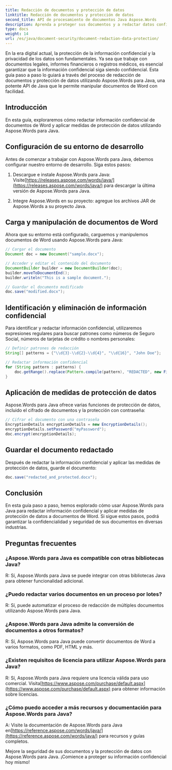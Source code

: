 ```yaml
---
title: Redacción de documentos y protección de datos
linktitle: Redacción de documentos y protección de datos
second_title: API de procesamiento de documentos Java Aspose.Words
description: Aprenda a proteger sus documentos y a redactar datos confidenciales con Aspose.Words para Java. Guía paso a paso con código fuente.
type: docs
weight: 14
url: /es/java/document-security/document-redaction-data-protection/
---
```


En la era digital actual, la protección de la información confidencial y la privacidad de los datos son fundamentales. Ya sea que trabaje con documentos legales, informes financieros o registros médicos, es esencial garantizar que la información confidencial siga siendo confidencial. Esta guía paso a paso lo guiará a través del proceso de redacción de documentos y protección de datos utilizando Aspose.Words para Java, una potente API de Java que le permite manipular documentos de Word con facilidad.

## Introducción

En esta guía, exploraremos cómo redactar información confidencial de documentos de Word y aplicar medidas de protección de datos utilizando Aspose.Words para Java. 

## Configuración de su entorno de desarrollo

Antes de comenzar a trabajar con Aspose.Words para Java, debemos configurar nuestro entorno de desarrollo. Siga estos pasos:

1.  Descargue e instale Aspose.Words para Java: Visite[https://releases.aspose.com/words/java/](https://releases.aspose.com/words/java/) para descargar la última versión de Aspose.Words para Java.

2. Integre Aspose.Words en su proyecto: agregue los archivos JAR de Aspose.Words a su proyecto Java.

## Carga y manipulación de documentos de Word

Ahora que su entorno está configurado, carguemos y manipulemos documentos de Word usando Aspose.Words para Java:

```java
// Cargar el documento
Document doc = new Document("sample.docx");

// Acceder y editar el contenido del documento
DocumentBuilder builder = new DocumentBuilder(doc);
builder.moveToDocumentEnd();
builder.writeln("This is a sample document.");

// Guardar el documento modificado
doc.save("modified.docx");
```

## Identificación y eliminación de información confidencial

Para identificar y redactar información confidencial, utilizaremos expresiones regulares para buscar patrones como números de Seguro Social, números de tarjetas de crédito o nombres personales:

```java
// Definir patrones de redacción
String[] patterns = {"\\d{3}-\\d{2}-\\d{4}", "\\d{16}", "John Doe"};

// Redactar información confidencial
for (String pattern : patterns) {
    doc.getRange().replace(Pattern.compile(pattern), "REDACTED", new FindReplaceOptions());
}
```

## Aplicación de medidas de protección de datos

Aspose.Words para Java ofrece varias funciones de protección de datos, incluido el cifrado de documentos y la protección con contraseña:

```java
// Cifrar el documento con una contraseña
EncryptionDetails encryptionDetails = new EncryptionDetails();
encryptionDetails.setPassword("myPassword");
doc.encrypt(encryptionDetails);
```

## Guardar el documento redactado

Después de redactar la información confidencial y aplicar las medidas de protección de datos, guarde el documento:

```java
doc.save("redacted_and_protected.docx");
```

## Conclusión

En esta guía paso a paso, hemos explorado cómo usar Aspose.Words para Java para redactar información confidencial y aplicar medidas de protección de datos a documentos de Word. Si sigue estos pasos, podrá garantizar la confidencialidad y seguridad de sus documentos en diversas industrias.

## Preguntas frecuentes

### ¿Aspose.Words para Java es compatible con otras bibliotecas Java?

R: Sí, Aspose.Words para Java se puede integrar con otras bibliotecas Java para obtener funcionalidad adicional.

### ¿Puedo redactar varios documentos en un proceso por lotes?

R: Sí, puede automatizar el proceso de redacción de múltiples documentos utilizando Aspose.Words para Java.

### ¿Aspose.Words para Java admite la conversión de documentos a otros formatos?

R: Sí, Aspose.Words para Java puede convertir documentos de Word a varios formatos, como PDF, HTML y más.

### ¿Existen requisitos de licencia para utilizar Aspose.Words para Java?

 R: Sí, Aspose.Words para Java requiere una licencia válida para uso comercial. Visita[https://www.aspose.com/purchase/default.aspx](https://www.aspose.com/purchase/default.aspx) para obtener información sobre licencias.

### ¿Cómo puedo acceder a más recursos y documentación para Aspose.Words para Java?

A: Visite la documentación de Aspose.Words para Java en[https://reference.aspose.com/words/java/](https://reference.aspose.com/words/java/) para recursos y guías completos.

Mejore la seguridad de sus documentos y la protección de datos con Aspose.Words para Java. ¡Comience a proteger su información confidencial hoy mismo!